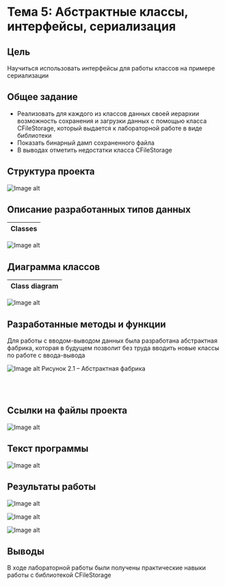 # Тема 5: Абстрактные классы, интерфейсы, сериализация

## Цель
Научиться использовать интерфейсы для работы классов на примере сериализации

## Общее задание
- Реализовать для каждого из классов данных своей иерархии возможность сохранения и загрузки данных с помощью класса CFileStorage, который выдается к лабораторной работе в виде библиотеки
- Показать бинарный дамп сохраненного файла
- В выводах отметить недостатки класса CFileStorage

## Структура проекта

![Image alt](https://raw.githubusercontent.com/kit25a/se-cpp/master/shazhko-artem/doc/shazhko05/source/Image01.png)


## Описание разработанных типов данных
| Classes |
| :-: |
![Image alt](https://raw.githubusercontent.com/kit25a/se-cpp/master/shazhko-artem/doc/shazhko05/source/Image02.png)


## Диаграмма классов
| Class diagram |
| :-: |
![Image alt](https://raw.githubusercontent.com/kit25a/se-cpp/master/shazhko-artem/doc/shazhko05/source/Image03.png)


## Разработанные методы и функции
Для работы с вводом-выводом данных была разработана абстрактная фабрика, которая в будущем позволит без труда вводить новые классы по работе с ввода-вывода

![Image alt](https://raw.githubusercontent.com/kit25a/se-cpp/master/shazhko-artem/doc/shazhko05/source/Image04.png)
Рисунок 2.1 – Абстрактная фабрика

<br><br>
## Ссылки на файлы проекта

![Image alt](https://raw.githubusercontent.com/kit25a/se-cpp/master/shazhko-artem/doc/shazhko05/source/Image05.png)


## Текст программы

![Image alt](https://raw.githubusercontent.com/kit25a/se-cpp/master/shazhko-artem/doc/shazhko05/source/Image06.png)

## Результаты работы
![Image alt](https://raw.githubusercontent.com/kit25a/se-cpp/master/shazhko-artem/doc/shazhko05/source/Image07.png)

![Image alt](https://raw.githubusercontent.com/kit25a/se-cpp/master/shazhko-artem/doc/shazhko05/source/Image08.png)

![Image alt](https://raw.githubusercontent.com/kit25a/se-cpp/master/shazhko-artem/doc/shazhko05/source/Image09.png)


## Выводы
В ходе лабораторной работы были получены практические навыки работы с библиотекой CFileStorage